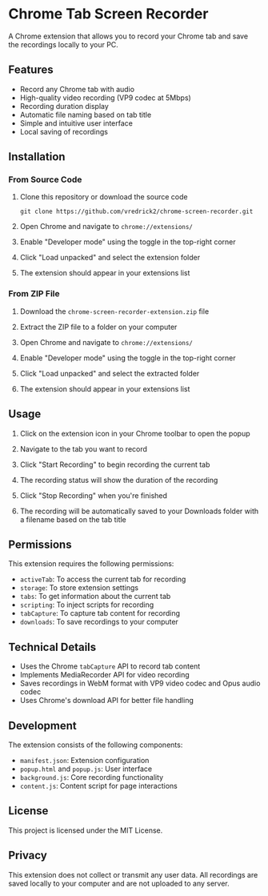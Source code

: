 # Chrome Tab Screen Recorder

A Chrome extension that allows you to record your Chrome tab and save the recordings locally to your PC.

## Features

- Record any Chrome tab with audio
- High-quality video recording (VP9 codec at 5Mbps)
- Recording duration display
- Automatic file naming based on tab title
- Simple and intuitive user interface
- Local saving of recordings

## Installation

### From Source Code

1. Clone this repository or download the source code
   ```
   git clone https://github.com/vredrick2/chrome-screen-recorder.git
   ```

2. Open Chrome and navigate to `chrome://extensions/`

3. Enable "Developer mode" using the toggle in the top-right corner

4. Click "Load unpacked" and select the extension folder

5. The extension should appear in your extensions list

### From ZIP File

1. Download the `chrome-screen-recorder-extension.zip` file

2. Extract the ZIP file to a folder on your computer

3. Open Chrome and navigate to `chrome://extensions/`

4. Enable "Developer mode" using the toggle in the top-right corner

5. Click "Load unpacked" and select the extracted folder

6. The extension should appear in your extensions list

## Usage

1. Click on the extension icon in your Chrome toolbar to open the popup

2. Navigate to the tab you want to record

3. Click "Start Recording" to begin recording the current tab

4. The recording status will show the duration of the recording

5. Click "Stop Recording" when you're finished

6. The recording will be automatically saved to your Downloads folder with a filename based on the tab title

## Permissions

This extension requires the following permissions:

- `activeTab`: To access the current tab for recording
- `storage`: To store extension settings
- `tabs`: To get information about the current tab
- `scripting`: To inject scripts for recording
- `tabCapture`: To capture tab content for recording
- `downloads`: To save recordings to your computer

## Technical Details

- Uses the Chrome `tabCapture` API to record tab content
- Implements MediaRecorder API for video recording
- Saves recordings in WebM format with VP9 video codec and Opus audio codec
- Uses Chrome's download API for better file handling

## Development

The extension consists of the following components:

- `manifest.json`: Extension configuration
- `popup.html` and `popup.js`: User interface
- `background.js`: Core recording functionality
- `content.js`: Content script for page interactions

## License

This project is licensed under the MIT License.

## Privacy

This extension does not collect or transmit any user data. All recordings are saved locally to your computer and are not uploaded to any server.
